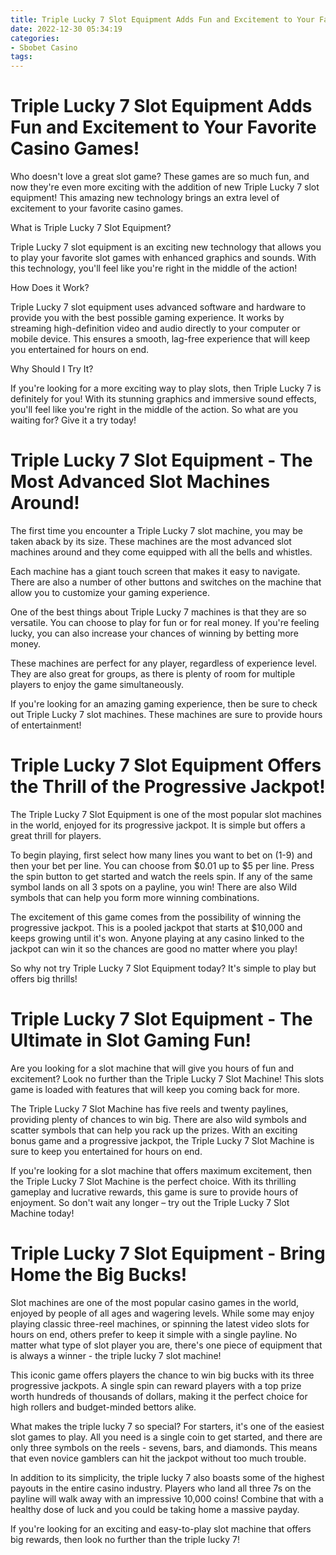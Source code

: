```yaml
---
title: Triple Lucky 7 Slot Equipment Adds Fun and Excitement to Your Favorite Casino Games!
date: 2022-12-30 05:34:19
categories:
- Sbobet Casino
tags:
---
```



#  Triple Lucky 7 Slot Equipment Adds Fun and Excitement to Your Favorite Casino Games!

Who doesn't love a great slot game? These games are so much fun, and now they're even more exciting with the addition of new Triple Lucky 7 slot equipment! This amazing new technology brings an extra level of excitement to your favorite casino games.

What is Triple Lucky 7 Slot Equipment?

Triple Lucky 7 slot equipment is an exciting new technology that allows you to play your favorite slot games with enhanced graphics and sounds. With this technology, you'll feel like you're right in the middle of the action!

How Does it Work?

Triple Lucky 7 slot equipment uses advanced software and hardware to provide you with the best possible gaming experience. It works by streaming high-definition video and audio directly to your computer or mobile device. This ensures a smooth, lag-free experience that will keep you entertained for hours on end.

Why Should I Try It?

If you're looking for a more exciting way to play slots, then Triple Lucky 7 is definitely for you! With its stunning graphics and immersive sound effects, you'll feel like you're right in the middle of the action. So what are you waiting for? Give it a try today!

#  Triple Lucky 7 Slot Equipment - The Most Advanced Slot Machines Around!

The first time you encounter a Triple Lucky 7 slot machine, you may be taken aback by its size. These machines are the most advanced slot machines around and they come equipped with all the bells and whistles.

Each machine has a giant touch screen that makes it easy to navigate. There are also a number of other buttons and switches on the machine that allow you to customize your gaming experience.

One of the best things about Triple Lucky 7 machines is that they are so versatile. You can choose to play for fun or for real money. If you're feeling lucky, you can also increase your chances of winning by betting more money.

These machines are perfect for any player, regardless of experience level. They are also great for groups, as there is plenty of room for multiple players to enjoy the game simultaneously.

If you're looking for an amazing gaming experience, then be sure to check out Triple Lucky 7 slot machines. These machines are sure to provide hours of entertainment!

#  Triple Lucky 7 Slot Equipment Offers the Thrill of the Progressive Jackpot!

The Triple Lucky 7 Slot Equipment is one of the most popular slot machines in the world, enjoyed for its progressive jackpot. It is simple but offers a great thrill for players.

To begin playing, first select how many lines you want to bet on (1-9) and then your bet per line. You can choose from $0.01 up to $5 per line. Press the spin button to get started and watch the reels spin. If any of the same symbol lands on all 3 spots on a payline, you win! There are also Wild symbols that can help you form more winning combinations.

The excitement of this game comes from the possibility of winning the progressive jackpot. This is a pooled jackpot that starts at $10,000 and keeps growing until it's won. Anyone playing at any casino linked to the jackpot can win it so the chances are good no matter where you play! 

So why not try Triple Lucky 7 Slot Equipment today? It's simple to play but offers big thrills!

#  Triple Lucky 7 Slot Equipment - The Ultimate in Slot Gaming Fun!

Are you looking for a slot machine that will give you hours of fun and excitement? Look no further than the Triple Lucky 7 Slot Machine! This slots game is loaded with features that will keep you coming back for more.

The Triple Lucky 7 Slot Machine has five reels and twenty paylines, providing plenty of chances to win big. There are also wild symbols and scatter symbols that can help you rack up the prizes. With an exciting bonus game and a progressive jackpot, the Triple Lucky 7 Slot Machine is sure to keep you entertained for hours on end.

If you're looking for a slot machine that offers maximum excitement, then the Triple Lucky 7 Slot Machine is the perfect choice. With its thrilling gameplay and lucrative rewards, this game is sure to provide hours of enjoyment. So don't wait any longer – try out the Triple Lucky 7 Slot Machine today!

#  Triple Lucky 7 Slot Equipment - Bring Home the Big Bucks!

Slot machines are one of the most popular casino games in the world, enjoyed by people of all ages and wagering levels. While some may enjoy playing classic three-reel machines, or spinning the latest video slots for hours on end, others prefer to keep it simple with a single payline. No matter what type of slot player you are, there's one piece of equipment that is always a winner - the triple lucky 7 slot machine!

This iconic game offers players the chance to win big bucks with its three progressive jackpots. A single spin can reward players with a top prize worth hundreds of thousands of dollars, making it the perfect choice for high rollers and budget-minded bettors alike.

What makes the triple lucky 7 so special? For starters, it's one of the easiest slot games to play. All you need is a single coin to get started, and there are only three symbols on the reels - sevens, bars, and diamonds. This means that even novice gamblers can hit the jackpot without too much trouble.

In addition to its simplicity, the triple lucky 7 also boasts some of the highest payouts in the entire casino industry. Players who land all three 7s on the payline will walk away with an impressive 10,000 coins! Combine that with a healthy dose of luck and you could be taking home a massive payday.

If you're looking for an exciting and easy-to-play slot machine that offers big rewards, then look no further than the triple lucky 7!